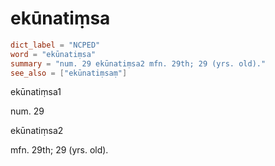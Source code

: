 # ekūnatiṃsa

``` toml
dict_label = "NCPED"
word = "ekūnatiṃsa"
summary = "num. 29 ekūnatiṃsa2 mfn. 29th; 29 (yrs. old)."
see_also = ["ekūnatiṃsaṃ"]
```

ekūnatiṃsa1

num. 29

ekūnatiṃsa2

mfn. 29th; 29 (yrs. old).

